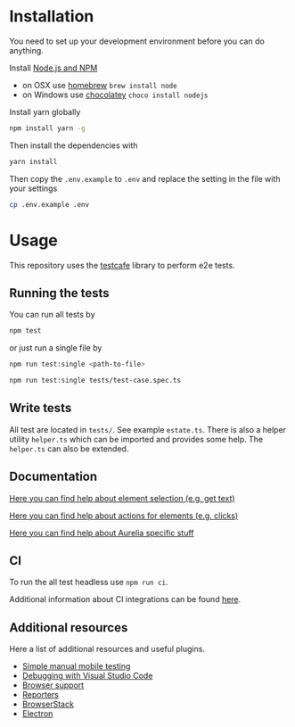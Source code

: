 
# Installation

You need to set up your development environment before you can do anything.

Install [Node.js and NPM](https://nodejs.org/en/download/)

- on OSX use [homebrew](http://brew.sh) `brew install node`
- on Windows use [chocolatey](https://chocolatey.org/) `choco install nodejs`

Install yarn globally

```bash
npm install yarn -g
```

Then install the dependencies with
```bash
yarn install
```

Then copy the `.env.example` to `.env` and replace the setting in the file with your settings
```bash
cp .env.example .env
```

# Usage

This repository uses the [testcafe](https://devexpress.github.io/testcafe/) library to perform e2e tests.

## Running the tests

You can run all tests by
```bash
npm test
```

or just run a single file by
```bash
npm run test:single <path-to-file>

npm run test:single tests/test-case.spec.ts
```

## Write tests

All test are located in `tests/`. See example `estate.ts`.
There is also a helper utility `helper.ts` which can be imported and provides some help.
The `helper.ts` can also be extended.

## Documentation

[Here you can find help about element selection (e.g. get text)](https://devexpress.github.io/testcafe/documentation/test-api/selecting-page-elements/selectors.html)

[Here you can find help about actions for elements (e.g. clicks)](https://devexpress.github.io/testcafe/documentation/test-api/actions/)

[Here you can find help about Aurelia specific stuff](https://devexpress.github.io/testcafe/documentation/test-api/selecting-page-elements/framework-specific-selectors.html#aurelia)

## CI

To run the all test headless use `npm run ci`.

Additional information about CI integrations can be found [here](https://devexpress.github.io/testcafe/documentation/recipes/integrating-testcafe-with-ci-systems/).

## Additional resources
Here a list of additional resources and useful plugins.
- [Simple manual mobile testing](https://devexpress.github.io/testcafe/documentation/recipes/testing-on-remote-computers-and-mobile-devices.html)
- [Debugging with Visual Studio Code](https://devexpress.github.io/testcafe/documentation/recipes/debugging-with-visual-studio-code.html)
- [Browser support](https://devexpress.github.io/testcafe/documentation/using-testcafe/common-concepts/browsers/browser-support.html)
- [Reporters](https://devexpress.github.io/testcafe/documentation/using-testcafe/common-concepts/reporters.html)
- [BrowserStack](https://github.com/DevExpress/testcafe-browser-provider-browserstack)
- [Electron](https://github.com/DevExpress/testcafe-browser-provider-electron)